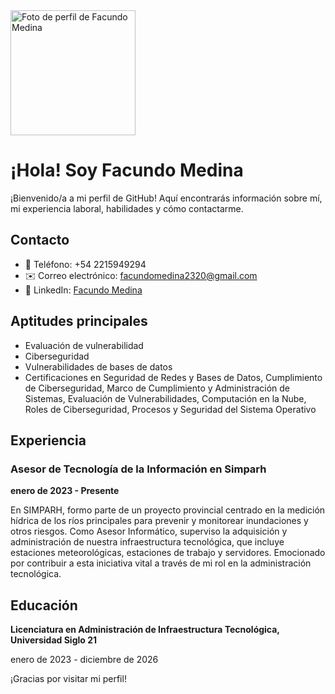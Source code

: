 <!DOCTYPE html>
<html lang="es">
<head>
  <meta charset="UTF-8">
  <meta name="viewport" content="width=device-width, initial-scale=1.0">
</head>
<body>

<div class="container">
  <img src="https://i.pinimg.com/564x/54/e7/e7/54e7e789c5f608ab96690ad3c5bba435.jpg" alt="Foto de perfil de Facundo Medina" class="profile-img" style="width: 200px;">
  <h1>¡Hola! Soy Facundo Medina</h1>
  <p>¡Bienvenido/a a mi perfil de GitHub! Aquí encontrarás información sobre mí, mi experiencia laboral, habilidades y cómo contactarme.</p>
  
  <h2>Contacto</h2>
  <ul>
    <li>📱 Teléfono: +54 2215949294</li>
    <li>✉️ Correo electrónico: <a href="mailto:facundomedina2320@gmail.com">facundomedina2320@gmail.com</a></li>
    <li>💼 LinkedIn: <a href="https://www.linkedin.com/in/facundomedina-832b8a274/">Facundo Medina</a></li>
  </ul>

  <h2>Aptitudes principales</h2>
  <ul>
    <li>Evaluación de vulnerabilidad</li>
    <li>Ciberseguridad</li>
    <li>Vulnerabilidades de bases de datos</li>
    <li>Certificaciones en Seguridad de Redes y Bases de Datos, Cumplimiento de Ciberseguridad, Marco de Cumplimiento y Administración de Sistemas, Evaluación de Vulnerabilidades, Computación en la Nube, Roles de Ciberseguridad, Procesos y Seguridad del Sistema Operativo</li>
  </ul>

  <h2>Experiencia</h2>
  <h3>Asesor de Tecnología de la Información en Simparh</h3>
  <p><strong>enero de 2023 - Presente </strong></p>
  <p>En SIMPARH, formo parte de un proyecto provincial centrado en la medición hídrica de los ríos principales para prevenir y monitorear inundaciones y otros riesgos. Como Asesor Informático, superviso la adquisición y administración de nuestra infraestructura tecnológica, que incluye estaciones meteorológicas, estaciones de trabajo y servidores. Emocionado por contribuir a esta iniciativa vital a través de mi rol en la administración tecnológica.</p>


  <h2>Educación</h2>
  <p><strong>Licenciatura en Administración de Infraestructura Tecnológica, Universidad Siglo 21</strong></p>
  <p>enero de 2023 - diciembre de 2026</p>

  <p>¡Gracias por visitar mi perfil!</p>
</div>

</body>
</html>

